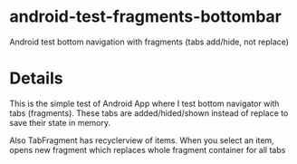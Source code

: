 # android-test-fragments-bottombar
Android test bottom navigation with fragments (tabs add/hide, not replace)


# Details

This is the simple test of Android App where I test bottom navigator with tabs (fragments). These tabs
are added/hided/shown instead of replace to save their state in memory.

Also TabFragment has recyclerview of items. When you select an item, opens new fragment which 
replaces whole fragment container for all tabs

